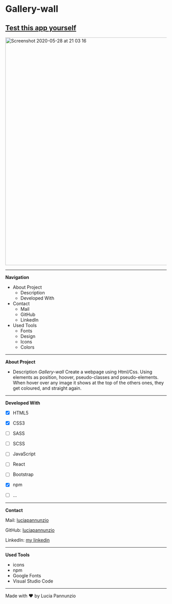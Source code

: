 # Gallery-wall 

## [Test this app yourself](https://luciapannunzio.github.io/Gallery-wall/)


<img width="711" alt="Screenshot 2020-05-28 at 21 03 16" src="https://user-images.githubusercontent.com/89199990/152136928-f2b13899-e85a-4a07-b2e8-983c4279cabc.png">

* * *


**Navigation**
 - About Project
    - Description
    - Developed With
 - Contact
    - Mail
    - GitHub  
    - LinkedIn
 - Used Tools
    - Fonts
    - Design
    - Icons
    - Colors


* * *


**About Project**
 - Description
*Gallery-wall* Create a webpage using Html/Css. Using elements as position, hoover, pseudo-classes and pseudo-elements. When hover over any image it shows at the top of the others ones, they get coloured, and straight again.


* * *


**Developed With**
 - [x] HTML5
 - [x] CSS3
 - [ ] SASS
 - [ ] SCSS
 - [ ] JavaScript
 - [ ] React
 - [ ] Bootstrap
 - [x] npm
 - [ ] ...
 
 
 * * *
 
 
**Contact**

Mail: [luciapannunzio](luciapannunzio@gmail.com)

GitHub: [luciapannunzio](https://github.com/luciapannunzio/)

LinkedIn: [my linkedin](https://www.linkedin.com/luciapannunziovanderwedden)
 
 
* * *


**Used Tools**
- icons
- npm
- Google Fonts
- Visual Studio Code


* * *


Made with :heart: by Lucia Pannunzio
